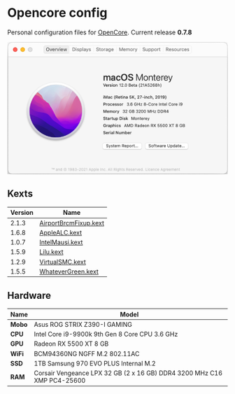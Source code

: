 # Opencore config
Personal configuration files for [OpenCore](https://github.com/acidanthera/OpenCorePkg).
Current release **0.7.8**

![About](./About.png)

## Kexts

Version | Name
------------ | -------------
2.1.3 | [AirportBrcmFixup.kext](https://github.com/acidanthera/AirportBrcmFixup)
1.6.8 | [AppleALC.kext](https://github.com/acidanthera/AppleALC)
1.0.7 |[IntelMausi.kext](https://github.com/acidanthera/IntelMausi)
1.5.9 | [Lilu.kext](https://github.com/acidanthera/Lilu)
1.2.9 | [VirtualSMC.kext](https://github.com/acidanthera/VirtualSMC)
1.5.5 | [WhateverGreen.kext](https://github.com/acidanthera/WhateverGreen)

## Hardware

Name | Model
------------ | -------------
**Mobo**  | Asus ROG STRIX Z390-I GAMING
**CPU** | Intel Core i9-9900k 9th Gen 8 Core CPU 3.6 GHz
**GPU**  | Radeon RX 5500 XT 8 GB
**WiFi**  | BCM94360NG NGFF M.2 802.11AC
**SSD** | 1TB Samsung 970 EVO PLUS Internal M.2
**RAM** | Corsair Vengeance LPX 32 GB (2 x 16 GB) DDR4 3200 MHz C16 XMP PC4-25600